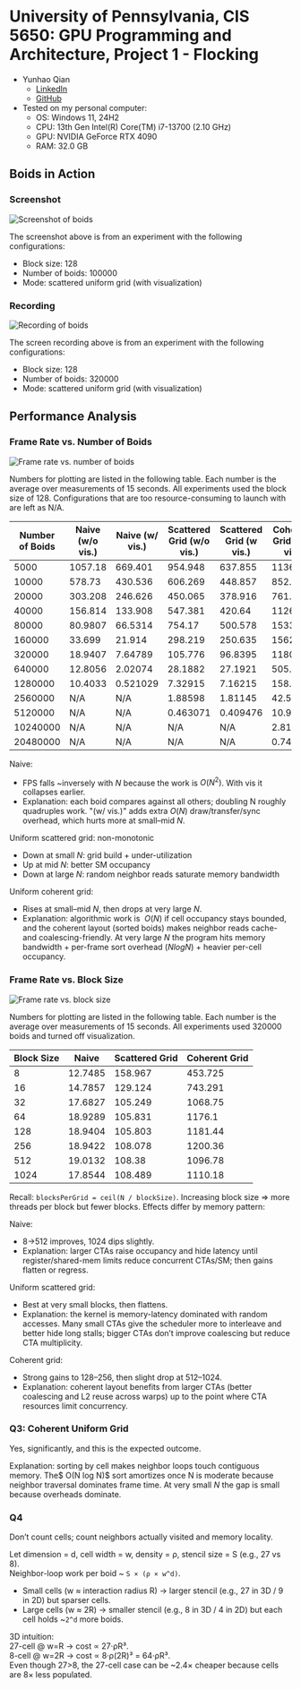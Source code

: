 # University of Pennsylvania, CIS 5650: GPU Programming and Architecture, Project 1 - Flocking

- Yunhao Qian
  - [LinkedIn](www.linkedin.com/in/yunhao-qian-026980170)
  - [GitHub](https://github.com/yunhao-qian)
- Tested on my personal computer:
  - OS: Windows 11, 24H2
  - CPU: 13th Gen Intel(R) Core(TM) i7-13700 (2.10 GHz)
  - GPU: NVIDIA GeForce RTX 4090
  - RAM: 32.0 GB

## Boids in Action

### Screenshot

![Screenshot of boids](images/Screenshot%20of%20boids.png)

The screenshot above is from an experiment with the following configurations:

- Block size: 128
- Number of boids: 100000
- Mode: scattered uniform grid (with visualization)

### Recording

![Recording of boids](images/Recording%20of%20boids.gif)

The screen recording above is from an experiment with the following configurations:

- Block size: 128
- Number of boids: 320000
- Mode: scattered uniform grid (with visualization)

## Performance Analysis

### Frame Rate vs. Number of Boids

![Frame rate vs. number of boids](images/Frame%20rate%20vs%20number%20of%20boids.png)

Numbers for plotting are listed in the following table. Each number is the average over measurements of 15 seconds. All experiments used the block size of 128. Configurations that are too resource-consuming to launch with are left as N/A.

| Number of Boids | Naive (w/o vis.) | Naive (w/ vis.) | Scattered Grid (w/o vis.) | Scattered Grid (w vis.) | Coherent Grid (w/o vis.) | Coherent Grid (w/ vis.) |
| --------------- | ---------------- | --------------- | ------------------------- | ----------------------- | ------------------------ | ----------------------- |
| 5000            | 1057.18          | 669.401         | 954.948                   | 637.855                 | 1136.49                  | 682.369                 |
| 10000           | 578.73           | 430.536         | 606.269                   | 448.857                 | 852.869                  | 567.523                 |
| 20000           | 303.208          | 246.626         | 450.065                   | 378.916                 | 761.894                  | 557.11                  |
| 40000           | 156.814          | 133.908         | 547.381                   | 420.64                  | 1126.77                  | 715.706                 |
| 80000           | 80.9807          | 66.5314         | 754.17                    | 500.578                 | 1533.94                  | 844.657                 |
| 160000          | 33.699           | 21.914          | 298.219                   | 250.635                 | 1562.2                   | 856.094                 |
| 320000          | 18.9407          | 7.64789         | 105.776                   | 96.8395                 | 1180.88                  | 666.505                 |
| 640000          | 12.8056          | 2.02074         | 28.1882                   | 27.1921                 | 505.753                  | 364.128                 |
| 1280000         | 10.4033          | 0.521029        | 7.32915                   | 7.16215                 | 158.943                  | 137.602                 |
| 2560000         | N/A              | N/A             | 1.88598                   | 1.81145                 | 42.5598                  | 40.4236                 |
| 5120000         | N/A              | N/A             | 0.463071                  | 0.409476                | 10.9749                  | 10.6321                 |
| 10240000        | N/A              | N/A             | N/A                       | N/A                     | 2.81504                  | 2.72167                 |
| 20480000        | N/A              | N/A             | N/A                       | N/A                     | 0.744258                 | 0.682546                |

Naive:

- FPS falls ~inversely with $N$ because the work is $O(N^2)$. With vis it collapses earlier.  
- Explanation: each boid compares against all others; doubling N roughly quadruples work. "(w/ vis.)" adds extra $O(N)$ draw/transfer/sync overhead, which hurts more at small–mid $N$.

Uniform scattered grid: non-monotonic

- Down at small $N$: grid build + under-utilization
- Up at mid $N$: better SM occupancy
- Down at large $N$: random neighbor reads saturate memory bandwidth

Uniform coherent grid:

- Rises at small–mid $N$, then drops at very large $N$.  
- Explanation: algorithmic work is $~O(N)$ if cell occupancy stays bounded, and the coherent layout (sorted boids) makes neighbor reads cache- and coalescing-friendly. At very large $N$ the program hits memory bandwidth + per-frame sort overhead ($N log N$) + heavier per-cell occupancy.

### Frame Rate vs. Block Size

![Frame rate vs. block size](images/Frame%20rate%20vs%20block%20size.png)

Numbers for plotting are listed in the following table. Each number is the average over measurements of 15 seconds. All experiments used 320000 boids and turned off visualization.

| Block Size | Naive   | Scattered Grid | Coherent Grid |
| ---------- | ------- | -------------- | ------------- |
| 8          | 12.7485 | 158.967        | 453.725       |
| 16         | 14.7857 | 129.124        | 743.291       |
| 32         | 17.6827 | 105.249        | 1068.75       |
| 64         | 18.9289 | 105.831        | 1176.1        |
| 128        | 18.9404 | 105.803        | 1181.44       |
| 256        | 18.9422 | 108.078        | 1200.36       |
| 512        | 19.0132 | 108.38         | 1096.78       |
| 1024       | 17.8544 | 108.489        | 1110.18       |

Recall: `blocksPerGrid = ceil(N / blockSize)`. Increasing block size ⇒ more threads per block but fewer blocks. Effects differ by memory pattern:

Naive:

- 8→512 improves, 1024 dips slightly.
- Explanation: larger CTAs raise occupancy and hide latency until register/shared-mem limits reduce concurrent CTAs/SM; then gains flatten or regress.

Uniform scattered grid:

- Best at very small blocks, then flattens.
- Explanation: the kernel is memory-latency dominated with random accesses. Many small CTAs give the scheduler more to interleave and better hide long stalls; bigger CTAs don’t improve coalescing but reduce CTA multiplicity.

Coherent grid:

- Strong gains to 128–256, then slight drop at 512–1024.
- Explanation: coherent layout benefits from larger CTAs (better coalescing and L2 reuse across warps) up to the point where CTA resources limit concurrency.

### Q3: Coherent Uniform Grid

Yes, significantly, and this is the expected outcome.

Explanation: sorting by cell makes neighbor loops touch contiguous memory. The$ O(N log N)$ sort amortizes once N is moderate because neighbor traversal dominates frame time. At very small $N$ the gap is small because overheads dominate.

### Q4

Don’t count cells; count neighbors actually visited and memory locality.

Let dimension = d, cell width = w, density = ρ, stencil size = S (e.g., 27 vs 8).  
Neighbor-loop work per boid ~ `S × (ρ × w^d)`.

- Small cells (w ≈ interaction radius R) → larger stencil (e.g., 27 in 3D / 9 in 2D) but sparser cells.  
- Large cells (w ≈ 2R) → smaller stencil (e.g., 8 in 3D / 4 in 2D) but each cell holds ~`2^d` more boids.

3D intuition:  
27-cell @ w=R → cost ∝ 27·ρR³.  
8-cell @ w=2R → cost ∝ 8·ρ(2R)³ = 64·ρR³.  
Even though 27>8, the 27-cell case can be ~2.4× cheaper because cells are 8× less populated.
